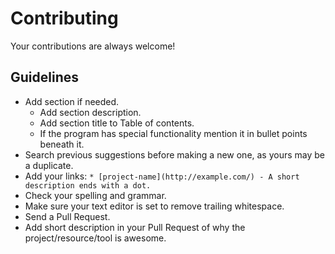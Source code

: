 # Contributing

Your contributions are always welcome!

## Guidelines

* Add section if needed.
    * Add section description.
    * Add section title to Table of contents.
    * If the program has special functionality mention it in bullet points beneath it.
* Search previous suggestions before making a new one, as yours may be a duplicate.
* Add your links: `* [project-name](http://example.com/) - A short description ends with a dot.`
* Check your spelling and grammar.
* Make sure your text editor is set to remove trailing whitespace.
* Send a Pull Request.
* Add short description in your Pull Request of why the project/resource/tool is awesome.
